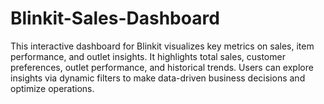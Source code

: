# Blinkit-Sales-Dashboard
This interactive dashboard for Blinkit visualizes key metrics on sales, item performance, and outlet insights. It highlights total sales, customer preferences, outlet performance, and historical trends. Users can explore insights via dynamic filters to make data-driven business decisions and optimize operations.
